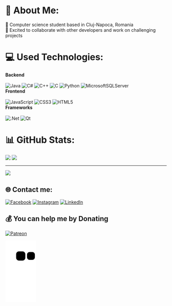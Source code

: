 # 💫 About Me:
🔭 Computer science student based in Cluj-Napoca, Romania<br>
💬 Excited to collaborate with other developers and work on challenging projects


# 💻 Used Technologies:
<strong> Backend </strong> <br><br>
![Java](https://img.shields.io/badge/java-%23ED8B00.svg?style=for-the-badge&logo=java&logoColor=white) 
![C#](https://img.shields.io/badge/c%23-%23239120.svg?style=for-the-badge&logo=c-sharp&logoColor=white) 
![C++](https://img.shields.io/badge/c++-%2300599C.svg?style=for-the-badge&logo=c%2B%2B&logoColor=white)
![C](https://img.shields.io/badge/c-%2300599C.svg?style=for-the-badge&logo=c&logoColor=white) 
![Python](https://img.shields.io/badge/python-3670A0?style=for-the-badge&logo=python&logoColor=ffdd54)
![MicrosoftSQLServer](https://img.shields.io/badge/Microsoft%20SQL%20Sever-CC2927?style=for-the-badge&logo=microsoft%20sql%20server&logoColor=white) 
<br><strong> Frontend </strong> <br><br>
![JavaScript](https://img.shields.io/badge/javascript-%23323330.svg?style=for-the-badge&logo=javascript&logoColor=%23F7DF1E)
![CSS3](https://img.shields.io/badge/css3-%231572B6.svg?style=for-the-badge&logo=css3&logoColor=white) 
![HTML5](https://img.shields.io/badge/html5-%23E34F26.svg?style=for-the-badge&logo=html5&logoColor=white)
<br><strong> Frameworks </strong> <br><br>
![.Net](https://img.shields.io/badge/.NET-5C2D91?style=for-the-badge&logo=.net&logoColor=white) ![Qt](https://img.shields.io/badge/Qt-%23217346.svg?style=for-the-badge&logo=Qt&logoColor=white)

# 📊 GitHub Stats:

![](https://github-readme-streak-stats.herokuapp.com/?user=suciuradu09&theme=dark&hide_border=true)
![](https://github-readme-stats.vercel.app/api/top-langs/?username=suciuradu09&theme=dark&hide_border=true&include_all_commits=true&count_private=false&layout=compact)

---
[![](https://visitcount.itsvg.in/api?id=suciuradu09&icon=5&color=1)](https://visitcount.itsvg.in)

  ## 🌐 Contact me:
[![Facebook](https://img.shields.io/badge/Facebook-%231877F2.svg?logo=Facebook&logoColor=white)](https://facebook.com/https://www.facebook.com/radu.suciu.33/) 
[![Instagram](https://img.shields.io/badge/Instagram-%23E4405F.svg?logo=Instagram&logoColor=white)](https://instagram.com/https://www.instagram.com/radu.su/?hl=ro) 
[![LinkedIn](https://img.shields.io/badge/LinkedIn-%230077B5.svg?logo=linkedin&logoColor=white)](https://linkedin.com/in/https://www.linkedin.com/in/radu-suciu-1516861ba/) 


  ## 💰 You can help me by Donating
  [![Patreon](https://img.shields.io/badge/Patreon-F96854?style=for-the-badge&logo=patreon&logoColor=white)](https://patreon.com/patreon.com/suciuradu09) 

<img src="https://raw.githubusercontent.com/ghosharnab00/ghosharnab00/output/github-contribution-grid-snake.svg">
